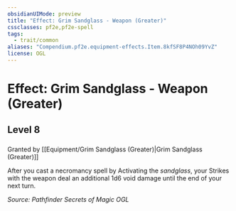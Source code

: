 ```yaml
---
obsidianUIMode: preview
title: "Effect: Grim Sandglass - Weapon (Greater)"
cssclasses: pf2e,pf2e-spell
tags:
  - trait/common
aliases: "Compendium.pf2e.equipment-effects.Item.8kfSF8P4NOh09YvZ"
license: OGL
---
```

# Effect: Grim Sandglass - Weapon (Greater)
## Level 8
### 






Granted by [[Equipment/Grim Sandglass (Greater)|Grim Sandglass (Greater)]]

After you cast a necromancy spell by Activating the _sandglass_, your Strikes with the weapon deal an additional 1d6 void damage until the end of your next turn.

*Source: Pathfinder Secrets of Magic*
*OGL*